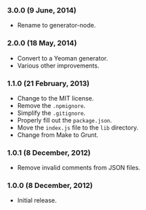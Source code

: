 ### 3.0.0 (9 June, 2014) ###

 * Rename to generator-node.


### 2.0.0 (18 May, 2014) ###

 * Convert to a Yeoman generator.
 * Various other improvements.


### 1.1.0 (21 February, 2013)

 * Change to the MIT license.
 * Remove the `.npmignore`.
 * Simplify the `.gitignore`.
 * Properly fill out the `package.json`.
 * Move the `index.js` file to the `lib` directory.
 * Change from Make to Grunt.


### 1.0.1 (8 December, 2012)

 * Remove invalid comments from JSON files.


### 1.0.0 (8 December, 2012)

 * Initial release.
